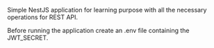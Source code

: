 Simple NestJS application for learning purpose with all the necessary operations for REST API. 

Before running the application create an .env file containing the JWT_SECRET.
